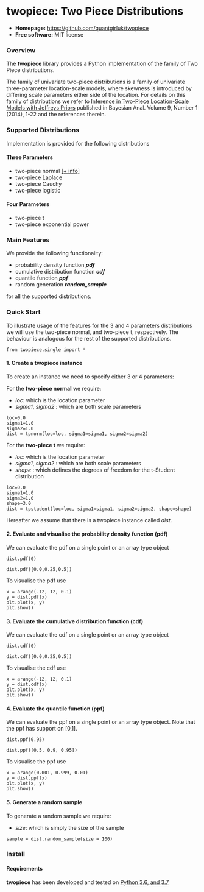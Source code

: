 # twopiece: Two Piece Distributions

- **Homepage:** https://github.com/quantgirluk/twopiece
- **Free software:** MIT license


### Overview

The **twopiece** library provides a Python implementation of the family of Two Piece distributions. 

The family of univariate two–piece distributions is a family of univariate three-parameter location-scale models, where skewness is introduced 
by differing scale parameters either side of the location. For details on this family of distributions we refer to 
[Inference in Two-Piece Location-Scale Models with Jeffreys Priors](https://projecteuclid.org/euclid.ba/1393251764)
published in Bayesian Anal.
Volume 9, Number 1 (2014), 1-22 and the references therein.


### Supported Distributions
Implementation is provided for the following distributions

#### Three Parameters

- two-piece normal [[+ info]](https://en.wikipedia.org/wiki/Split_normal_distribution)
- two-piece Laplace
- two-piece Cauchy
- two-piece logistic

#### Four Parameters

- two-piece t
- two-piece exponential power


### Main Features
We provide the following functionality:

- probability density function ***pdf***
- cumulative distribution function ***cdf***
- quantile function ***ppf***
- random generation ***random_sample***

for all the supported distributions.


### Quick Start

To illustrate usage of the features for the 3 and 4 parameters distributions we will use 
the two-piece normal, and two-piece t, respectively. The behaviour is analogous for the rest of the supported distributions.

```
from twopiece.single import *
```


#### 1. Create a twopiece instance
To create an instance we need to specify either 3 or 4 parameters:

For the **two-piece normal** we require:

- *loc*: which is the location parameter
- *sigma1*, *sigma2* : which are both scale parameters
 
```
loc=0.0
sigma1=1.0
sigma2=1.0
dist = tpnorm(loc=loc, sigma1=sigma1, sigma2=sigma2)
```

For the **two-piece t** we require:

- *loc*: which is the location parameter
- *sigma1*, *sigma2* : which are both scale parameters
- *shape* : which defines the degrees of freedom for the t-Student distribution
 
```
loc=0.0
sigma1=1.0
sigma2=1.0
shape=3.0
dist = tpstudent(loc=loc, sigma1=sigma1, sigma2=sigma2, shape=shape)
```

Hereafter we assume that there is a twopiece instance called *dist*.

#### 2. Evaluate and visualise the probability density function (pdf)
We can evaluate the pdf on a single point or an array type object

```
dist.pdf(0)
```

```
dist.pdf([0.0,0.25,0.5])
```

To visualise the pdf use
```
x = arange(-12, 12, 0.1)
y = dist.pdf(x)
plt.plot(x, y)
plt.show()
```

#### 3. Evaluate the cumulative distribution function (cdf)
We can evaluate the cdf on a single point or an array type object
```
dist.cdf(0)
```

```
dist.cdf([0.0,0.25,0.5])
```

To visualise the cdf use

```
x = arange(-12, 12, 0.1)
y = dist.cdf(x)
plt.plot(x, y)
plt.show()
```

#### 4. Evaluate the quantile function (ppf)
We can evaluate the ppf on a single point or an array type object. Note that the ppf has support on [0,1].
```
dist.ppf(0.95)
```

```
dist.ppf([0.5, 0.9, 0.95])
```

To visualise the ppf use
```
x = arange(0.001, 0.999, 0.01)
y = dist.ppf(x)
plt.plot(x, y)
plt.show()
```

#### 5. Generate a random sample

To generate a random sample we require: 
- *size*: which is simply the size of the sample

```
sample = dist.random_sample(size = 100)
```

### Install

#### Requirements

**twopiece** has been developed and tested on [Python 3.6, and 3.7](https://www.python.org/downloads/)




